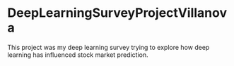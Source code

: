 # DeepLearningSurveyProjectVillanova
This project was my deep learning survey trying to explore how deep learning has influenced stock market prediction.
